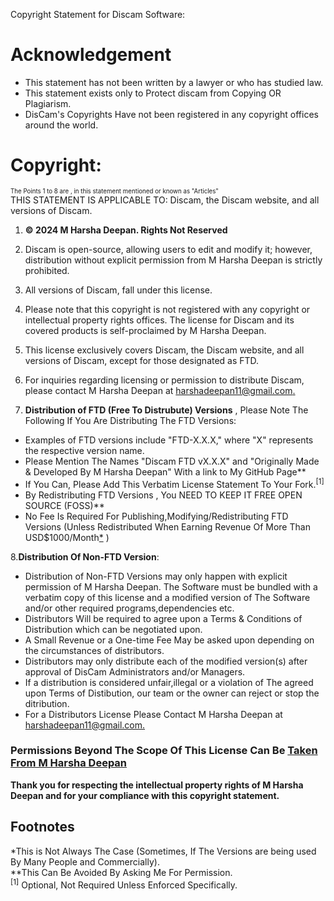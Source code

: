 Copyright Statement for Discam Software:
# Acknowledgement
- This statement has not been written by a lawyer or who has studied law.
- This statement exists only to Protect discam from Copying OR Plagiarism.
- DisCam's Copyrights Have not been registered in any copyright offices around the world.

# Copyright:
<sub><sup> The Points 1 to 8 are , in this statement mentioned or known as "Articles" </sup></sub>  
THIS STATEMENT IS APPLICABLE TO: Discam, the Discam website, and all versions of Discam.

1. **© 2024 M Harsha Deepan. Rights Not Reserved**

2. Discam is open-source, allowing users to edit and modify it; however, distribution without explicit permission from M Harsha Deepan is strictly prohibited.

3. All versions of Discam, fall under this license.

4. Please note that this copyright is not registered with any copyright or intellectual property rights offices. The license for Discam and its covered products is self-proclaimed by M Harsha Deepan.

5. This license exclusively covers Discam, the Discam website, and all versions of Discam, except for those designated as FTD.

6. For inquiries regarding licensing or permission to distribute Discam, please contact M Harsha Deepan at [harshadeepan11@gmail.com.](mailto:harshadeepan11@gmail.com) 

7. **Distribution of FTD (Free To Distrubute) Versions** ,
Please Note The Following If You Are Distributing The FTD Versions:
-  Examples of FTD versions include "FTD-X.X.X," where "X" represents the respective version name.
- Please Mention The Names "Discam FTD vX.X.X" and "Originally Made & Developed By M Harsha Deepan" With a link to My GitHub Page**
- If You Can, Please Add This Verbatim License Statement To Your Fork.<sup>[1]</sup>
- By Redistributing FTD Versions , You NEED TO KEEP IT FREE OPEN SOURCE (FOSS)**
- No Fee Is Required For Publishing,Modifying/Redistributing FTD Versions (Unless Redistributed When Earning Revenue Of More Than USD$1000/Month[*](https://github.com/deepanharsha/DisCam/?tab=License-1-ov-file#footnotes) )

8.**Distribution Of Non-FTD Version**:
- Distribution of Non-FTD Versions may only happen with explicit permission of M Harsha Deepan. The Software must be bundled with a verbatim copy of this license and a modified version of The Software and/or other required programs,dependencies etc.
- Distributors Will be required to agree upon a Terms & Conditions of Distribution which can be negotiated upon.
- A Small Revenue or a One-time Fee May be asked upon depending on the circumstances of distributors.
- Distributors may only distribute each of the modified version(s) after approval of DisCam Administrators and/or Managers.
- If a distribution is considered unfair,illegal or a violation of The agreed upon Terms of Distibution, our team or the owner can reject or stop the ditribution.
- For a Distributors License Please Contact M Harsha Deepan at [harshadeepan11@gmail.com.](mailto:harshadeepan11@gmail.com) 

### Permissions Beyond The Scope Of This License Can Be [Taken From M Harsha Deepan](mailto:harshadeepan11@gmail.com)

**Thank you for respecting the intellectual property rights of M Harsha Deepan and for your compliance with this copyright statement.**

## Footnotes
*This is Not Always The Case (Sometimes, If The Versions are being used By Many People and Commercially).  
**This Can Be Avoided By Asking Me For Permission.  
<sup>[1]</sup> Optional, Not Required Unless Enforced Specifically.  
